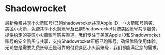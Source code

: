 # Shadowrocket
最新免费共享小火箭账号/已购shadowrocket共享Apple ID，小火箭账号购买，美区小火箭，免费共享小火箭账号及已购Shadowrocket付费美区账号共享服务，提供稳定的美区小火箭账号购买渠道。我们专注于美区Apple ID和Shadowrocket账号的安全购买与共享，支持Shadowrocket正版已购账号，确保优质使用体验。无论您是需要免费账号还是可靠的付费美区小火箭账号，我们都能满足您的需求。
